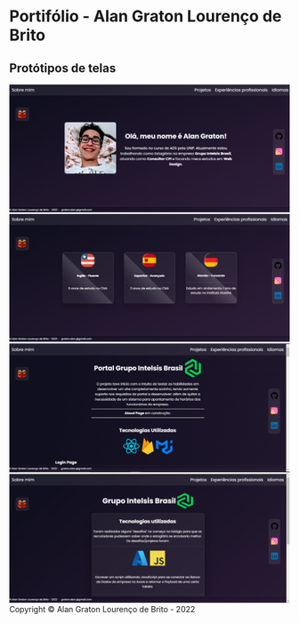 # Portifólio - Alan Graton Lourenço de Brito

## Protótipos de telas

<img src="./screens/LandingPage.png" alt="Landing Page IMG" />
<img src="./screens/Idioms.png" alt="Landing Page IMG" />
<img src="./screens/Projects.png" alt="Landing Page IMG" />
<img src="./screens/ProfessionalExperience.png" alt="Landing Page IMG" />

<footer>Copyright © Alan Graton Lourenço de Brito - 2022</foooter>
